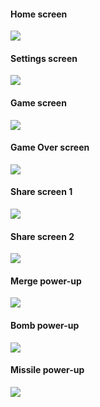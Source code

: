 #### Home screen
![](https://github.com/danielamariei/tetwix/blob/master/wiki-resources/images/wireframes/wireframe-1.jpg)

#### Settings screen
![](https://github.com/danielamariei/tetwix/blob/master/wiki-resources/images/wireframes/wireframe-2.jpg)

#### Game screen
![](https://github.com/danielamariei/tetwix/blob/master/wiki-resources/images/wireframes/wireframe-7.jpg)

#### Game Over screen
![](https://github.com/danielamariei/tetwix/blob/master/wiki-resources/images/wireframes/wireframe-6.jpg)

#### Share screen 1
![](https://github.com/danielamariei/tetwix/blob/master/wiki-resources/images/wireframes/wireframe-4.jpg)

#### Share screen 2
![](https://github.com/danielamariei/tetwix/blob/master/wiki-resources/images/wireframes/wireframe-3.jpg)

#### Merge power-up
![](https://github.com/danielamariei/tetwix/blob/master/wiki-resources/images/wireframes/merge-wireframe.jpg)

#### Bomb power-up
![](https://github.com/danielamariei/tetwix/blob/master/wiki-resources/images/wireframes/bomb-wireframe.jpg)

#### Missile power-up
![](https://github.com/danielamariei/tetwix/blob/master/wiki-resources/images/wireframes/missile-wireframe.jpg)
